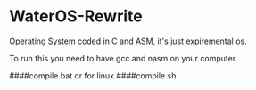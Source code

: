 # WaterOS-Rewrite
 Operating System coded in C and ASM, it's just expiremental os.

 To run this you need to have gcc and nasm on your computer.

 ####compile.bat
 or for linux
 ####compile.sh
